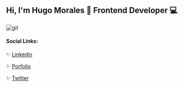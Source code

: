 ## Hi, I'm Hugo Morales 👋 Frontend Developer :computer:

![git](https://user-images.githubusercontent.com/60529414/116962216-c9b57780-ac7b-11eb-9421-b8c2a595d5bb.png)

#### Social Links:

:sparkles:  [Linkedin](https://www.linkedin.com/in/damdev/)

:sparkles:  [Porfolio](https://damdev.netlify.app/)

:sparkles:  [Twitter](https://twitter.com/damdev88)
